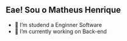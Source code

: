 ## Eae! Sou o Matheus Henrique

- 🌱 I’m studend a Enginner Software
- 🔭 I’m currently working on Back-end
